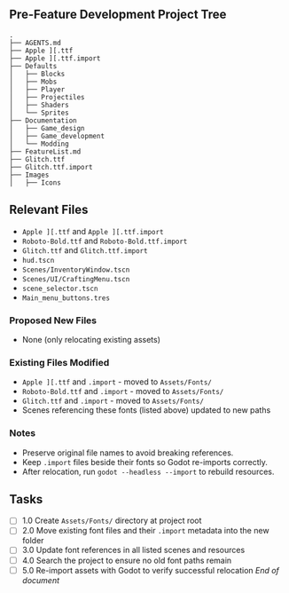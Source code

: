 ## Pre-Feature Development Project Tree
```
.
├── AGENTS.md
├── Apple ][.ttf
├── Apple ][.ttf.import
├── Defaults
│   ├── Blocks
│   ├── Mobs
│   ├── Player
│   ├── Projectiles
│   ├── Shaders
│   └── Sprites
├── Documentation
│   ├── Game_design
│   ├── Game_development
│   └── Modding
├── FeatureList.md
├── Glitch.ttf
├── Glitch.ttf.import
├── Images
│   ├── Icons
```

## Relevant Files
- `Apple ][.ttf` and `Apple ][.ttf.import`
- `Roboto-Bold.ttf` and `Roboto-Bold.ttf.import`
- `Glitch.ttf` and `Glitch.ttf.import`
- `hud.tscn`
- `Scenes/InventoryWindow.tscn`
- `Scenes/UI/CraftingMenu.tscn`
- `scene_selector.tscn`
- `Main_menu_buttons.tres`

### Proposed New Files
- None (only relocating existing assets)

### Existing Files Modified
- `Apple ][.ttf` and `.import` - moved to `Assets/Fonts/`
- `Roboto-Bold.ttf` and `.import` - moved to `Assets/Fonts/`
- `Glitch.ttf` and `.import` - moved to `Assets/Fonts/`
- Scenes referencing these fonts (listed above) updated to new paths

### Notes
- Preserve original file names to avoid breaking references.
- Keep `.import` files beside their fonts so Godot re-imports correctly.
- After relocation, run `godot --headless --import` to rebuild resources.

## Tasks
- [ ] 1.0 Create `Assets/Fonts/` directory at project root
- [ ] 2.0 Move existing font files and their `.import` metadata into the new folder
- [ ] 3.0 Update font references in all listed scenes and resources
- [ ] 4.0 Search the project to ensure no old font paths remain
- [ ] 5.0 Re-import assets with Godot to verify successful relocation
*End of document*
